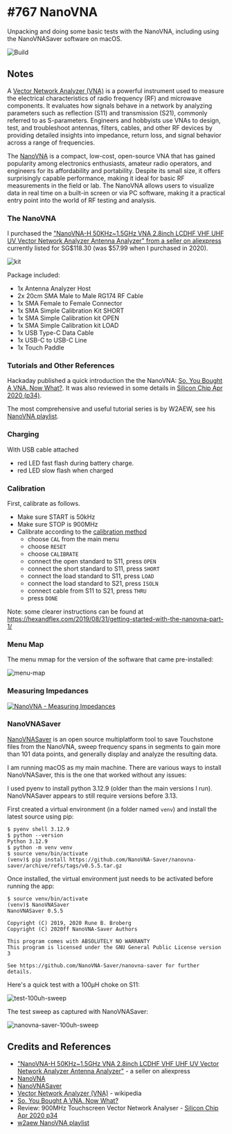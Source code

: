 # #767 NanoVNA

Unpacking and doing some basic tests with the NanoVNA, including using the NanoVNASaver software on macOS.

![Build](./assets/NanoVNA_build.jpg?raw=true)

## Notes

A [Vector Network Analyzer (VNA)](https://en.wikipedia.org/wiki/Network_analyzer_(electrical)) is a powerful instrument used to measure the electrical characteristics of radio frequency (RF) and microwave components. It evaluates how signals behave in a network by analyzing parameters such as reflection (S11) and transmission (S21), commonly referred to as S-parameters. Engineers and hobbyists use VNAs to design, test, and troubleshoot antennas, filters, cables, and other RF devices by providing detailed insights into impedance, return loss, and signal behavior across a range of frequencies.

The [NanoVNA](https://nanovna.com/) is a compact, low-cost, open-source VNA that has gained popularity among electronics enthusiasts, amateur radio operators, and engineers for its affordability and portability. Despite its small size, it offers surprisingly capable performance, making it ideal for basic RF measurements in the field or lab. The NanoVNA allows users to visualize data in real time on a built-in screen or via PC software, making it a practical entry point into the world of RF testing and analysis.

### The NanoVNA

I purchased the
["NanoVNA-H 50KHz~1.5GHz VNA 2.8inch LCDHF VHF UHF UV Vector Network Analyzer Antenna Analyzer" from a seller on aliexpress](https://www.aliexpress.com/item/4000340610778.html)
currently listed for SG$118.30 (was $57.99 when I purchased in 2020).

![kit](./assets/kit.jpg)

Package included:

* 1x Antenna Analyzer Host
* 2x 20cm SMA Male to Male RG174 RF Cable
* 1x SMA Female to Female Connector
* 1x SMA Simple Calibration Kit SHORT
* 1x SMA Simple Calibration kit OPEN
* 1x SMA Simple Calibration kit LOAD
* 1x USB Type-C Data Cable
* 1x USB-C to USB-C Line
* 1x Touch Paddle

### Tutorials and Other References

Hackaday published a quick introduction the the NanoVNA: [So. You Bought A VNA. Now What?](https://hackaday.com/2020/04/23/so-you-bought-a-vna-now-what/).
It was also reviewed in some details in [Silicon Chip Apr 2020 (p34)](https://www.siliconchip.com.au/Issue/SC/2020/April).

The most comprehensive and useful tutorial series is by W2AEW, see his
[NanoVNA playlist](https://www.youtube.com/playlist?list=PL4ZSD4omd_AylEyNCQYR3RcEb0olukPEJ).

### Charging

With USB cable attached

* red LED fast flash during battery charge.
* red LED slow flash when charged

### Calibration

First, calibrate as follows.

* Make sure START is 50kHz
* Make sure STOP is 900MHz
* Calibrate according to the [calibration method](https://nanovna.com/?page_id=2)
    * choose `CAL` from the main menu
    * choose `RESET`
    * choose `CALIBRATE`
    * connect the open standard to S11, press `OPEN`
    * connect the short standard to S11, press `SHORT`
    * connect the load standard to S11, press `LOAD`
    * connect the load standard to S21, press `ISOLN`
    * connect cable from S11 to S21, press `THRU`
    * press `DONE`

Note: some clearer instructions can be found at
<https://hexandflex.com/2019/08/31/getting-started-with-the-nanovna-part-1/>

### Menu Map

The menu mmap for the version of the software that came pre-installed:

![menu-map](./assets/menu-map.jpg)

### Measuring Impedances

[![NanoVNA - Measuring Impedances](https://img.youtube.com/vi/Pk7pMguQDy4/0.jpg)](https://www.youtube.com/watch?v=Pk7pMguQDy4)

### NanoVNASaver

[NanoVNASaver](https://github.com/NanoVNA-Saver/nanovna-saver) is an open source multiplatform tool to save Touchstone files from the NanoVNA,
sweep frequency spans in segments to gain more than 101 data points, and generally display and analyze the resulting data.

I am running macOS as my main machine. There are various ways to install NanoVNASaver, this is the one that worked without any issues:

I used pyenv to install python 3.12.9 (older than the main versions I run). NanoVNASaver appears to still require versions before 3.13.

First created a virtual environment (in a folder named `venv`) and install the latest source using pip:

    $ pyenv shell 3.12.9
    $ python --version
    Python 3.12.9
    $ python -m venv venv
    $ source venv/bin/activate
    (venv)$ pip install https://github.com/NanoVNA-Saver/nanovna-saver/archive/refs/tags/v0.5.5.tar.gz

Once installed, the virtual environment just needs to be activated before running the app:

    $ source venv/bin/activate
    (venv)$ NanoVNASaver
    NanoVNASaver 0.5.5

    Copyright (C) 2019, 2020 Rune B. Broberg
    Copyright (C) 2020ff NanoVNA-Saver Authors

    This program comes with ABSOLUTELY NO WARRANTY
    This program is licensed under the GNU General Public License version 3

    See https://github.com/NanoVNA-Saver/nanovna-saver for further details.

Here's a quick test with a 100µH choke on S11:

![test-100uh-sweep](./assets/test-100uh-sweep.jpg)

The test sweep as captured with NanoVNASaver:

![nanovna-saver-100uh-sweep](./assets/nanovna-saver-100uh-sweep.png)

## Credits and References

* ["NanoVNA-H 50KHz~1.5GHz VNA 2.8inch LCDHF VHF UHF UV Vector Network Analyzer Antenna Analyzer"](https://www.aliexpress.com/item/4000340610778.html) - a seller on aliexpress
* [NanoVNA](https://nanovna.com/)
* [NanoVNASaver](https://github.com/NanoVNA-Saver/nanovna-saver)
* [Vector Network Analyzer (VNA)](https://en.wikipedia.org/wiki/Network_analyzer_(electrical))  - wikipedia
* [So. You Bought A VNA. Now What?](https://hackaday.com/2020/04/23/so-you-bought-a-vna-now-what/)
* Review: 900MHz Touchscreen Vector Network Analyser - [Silicon Chip Apr 2020 p34](https://www.siliconchip.com.au/Issue/SC/2020/April)
* [w2aew NanoVNA playlist](https://www.youtube.com/playlist?list=PL4ZSD4omd_AylEyNCQYR3RcEb0olukPEJ)
